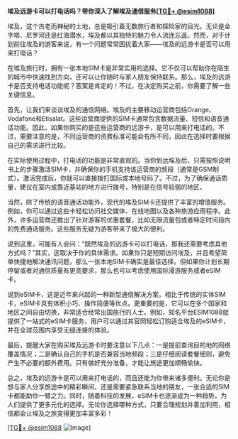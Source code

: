 **埃及远游卡可以打电话吗？带你深入了解埃及通信服务[[TG💪+ @esim1088](https://t.me/s/esim1088)]**

埃及，这个古老而神秘的土地，总是吸引着无数旅行者和探险家的目光。无论是金字塔、尼罗河还是红海潜水，埃及都以其独特的魅力令人流连忘返。然而，对于计划前往埃及的游客来说，有一个问题常常困扰着大家——埃及的远游卡是否可以用来打电话？

在埃及旅行时，拥有一张本地SIM卡是非常实用的选择。它不仅可以帮助你在陌生的城市中快速找到方向，还可以让你随时与家人朋友保持联系。那么，埃及的远游卡是否支持电话功能呢？答案是肯定的！不过，在决定购买之前，你需要了解一些关键信息。

首先，让我们来谈谈埃及的通信网络。埃及的主要移动运营商包括Orange、Vodafone和Etisalat。这些运营商提供的SIM卡通常包含数据流量、短信和语音通话功能。因此，如果你购买的是这些运营商的远游卡，是可以用来打电话的。不过，需要注意的是，不同运营商的资费标准可能会有所不同，因此在选择时要根据自己的需求进行比较。

在实际使用过程中，打电话的功能是非常直观的。当你到达埃及后，只需按照说明书上的步骤激活SIM卡，并确保你的手机支持该运营商的频段（通常是GSM制式）。激活完成后，你就可以直接拨打国际或本地号码了。不过，为了确保通话质量，建议在室内或靠近基站的地方进行拨号，特别是在信号较弱的地区。

当然，除了传统的语音通话功能外，现代的埃及SIM卡还提供了丰富的增值服务。例如，你可以通过这些卡轻松访问社交媒体、在线地图以及各种旅游应用程序。此外，许多运营商还推出了针对游客的优惠套餐，比如无限流量包或者特定时间段内的免费通话服务。这些服务无疑为游客带来了极大的便利。

说到这里，可能有人会问：“既然埃及的远游卡可以打电话，那我还需要考虑其他方式吗？”其实，这取决于你的具体需求。如果你只是短期访问埃及，并且希望简单快捷地解决通讯问题，那么一张本地SIM卡确实是最佳选择。但如果你计划长期停留或者对通信质量有更高要求，那么也可以考虑使用国际漫游服务或者eSIM卡。

说到eSIM卡，这是近年来兴起的一种新型通信解决方案。相比于传统的实体SIM卡，eSIM卡具有体积小巧、操作简便等优点。更重要的是，它可以在多个国家和地区之间自由切换，非常适合经常出国旅行的人士。例如，知名平台ESIM1088就提供了一站式的eSIM卡服务，用户可以通过其官网轻松订购适合埃及的eSIM卡，并在全球范围内享受无缝连接的体验。

最后，提醒大家在购买埃及远游卡时要注意以下几点：一是提前查询目的地的网络覆盖情况；二是确认自己的手机是否兼容当地频段；三是仔细阅读套餐细则，避免产生不必要的额外费用。只有做好充分准备，才能让旅途更加顺畅愉快。

总之，埃及的远游卡是可以用来打电话的，而且还能为你带来诸多便利。无论你是想与家人分享旅途中的精彩瞬间，还是需要紧急联系当地的朋友，一张合适的SIM卡都能助你一臂之力。同时，随着科技的发展，eSIM卡也逐渐成为一种趋势，为人们提供了更多元化的选择。无论你选择哪种方式，只要合理规划并善加利用，相信都会让埃及之旅变得更加丰富多彩！

[[TG💪+ @esim1088](https://t.me/s/esim1088) ![Image](https://i.postimg.cc/4NQfJmqS/Snipaste-2025-05-13-00-14-12.png)]